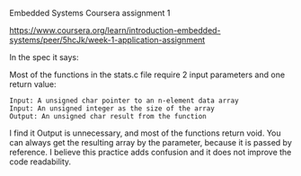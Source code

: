 Embedded Systems
Coursera assignment 1

https://www.coursera.org/learn/introduction-embedded-systems/peer/5hcJk/week-1-application-assignment

In the spec it says:

Most of the functions in the stats.c file require 2 input parameters and one return value:

	Input: A unsigned char pointer to an n-element data array
	Input: An unsigned integer as the size of the array
	Output: An unsigned char result from the function

I find it Output is unnecessary, and most of the functions return void.
You can always get the resulting array by the parameter, because it is passed by reference.
I believe this practice adds confusion and it does not improve the code readability.




